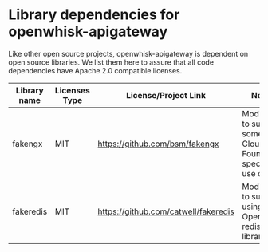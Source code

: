 # Library dependencies for openwhisk-apigateway

Like other open source projects, openwhisk-apigateway is dependent on open source libraries.
We list them here to assure that all code dependencies have Apache 2.0 compatible licenses.

| Library name | Licenses Type | License/Project Link | Notes |
| ------| ------ | ------ | ------ |
| fakengx | MIT | https://github.com/bsm/fakengx | Modified to support some Cloud Foundry specific use cases
| fakeredis | MIT | https://github.com/catwell/fakeredis | Modified to support using the OpenResty redis library
